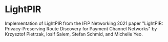 # LightPIR
Implementation of LightPIR from the IFIP Networking 2021 paper "LightPIR: Privacy-Preserving Route Discovery for Payment Channel Networks" by Krzysztof Pietrzak, Iosif Salem, Stefan Schmid, and Michelle Yeo.
